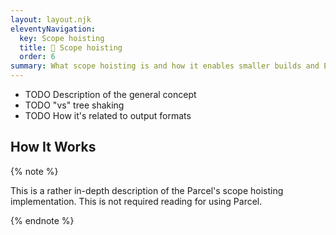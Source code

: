 ```yaml
---
layout: layout.njk
eleventyNavigation:
  key: Scope hoisting
  title: 🌳 Scope hoisting
  order: 6
summary: What scope hoisting is and how it enables smaller builds and ESM output
---
```


- TODO Description of the general concept
- TODO "vs" tree shaking
- TODO How it's related to output formats

## How It Works

{% note %}

This is a rather in-depth description of the Parcel's scope hoisting implementation. This is not required reading for using Parcel.

{% endnote %}
